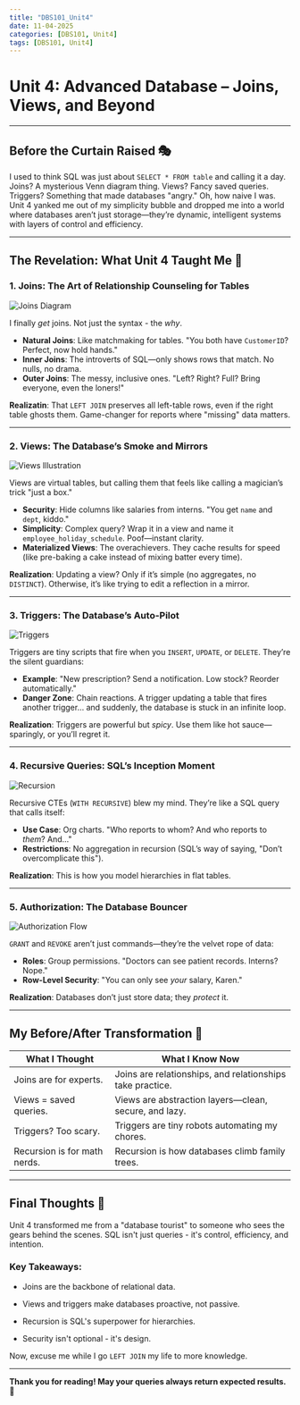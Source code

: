 ```yaml
---
title: "DBS101_Unit4"
date: 11-04-2025
categories: [DBS101, Unit4]
tags: [DBS101, Unit4]
---
```


# Unit 4: Advanced Database – Joins, Views, and Beyond  

---

## Before the Curtain Raised 🎭

I used to think SQL was just about `SELECT * FROM table` and calling it a day. Joins? A mysterious Venn diagram thing. Views? Fancy saved queries. Triggers? Something that made databases "angry." Oh, how naive I was. Unit 4 yanked me out of my simplicity bubble and dropped me into a world where databases aren’t just storage—they’re dynamic, intelligent systems with layers of control and efficiency.  

---  

## The Revelation: What Unit 4 Taught Me 🧠  

### **1. Joins: The Art of Relationship Counseling for Tables**  

![Joins Diagram](/assets/unit4/joins.jpg)  

I finally *get* joins. Not just the syntax - the *why*.  

- **Natural Joins**: Like matchmaking for tables. "You both have `CustomerID`? Perfect, now hold hands."  
- **Inner Joins**: The introverts of SQL—only shows rows that match. No nulls, no drama.  
- **Outer Joins**: The messy, inclusive ones. "Left? Right? Full? Bring everyone, even the loners!"  

**Realizatin**: That `LEFT JOIN` preserves all left-table rows, even if the right table ghosts them. Game-changer for reports where "missing" data matters.  

---  

### **2. Views: The Database’s Smoke and Mirrors**  

![Views Illustration](/assets/unit4/views.png)  

Views are virtual tables, but calling them that feels like calling a magician’s trick "just a box."  

- **Security**: Hide columns like salaries from interns. "You get `name` and `dept`, kiddo."  
- **Simplicity**: Complex query? Wrap it in a view and name it `employee_holiday_schedule`. Poof—instant clarity.  
- **Materialized Views**: The overachievers. They cache results for speed (like pre-baking a cake instead of mixing batter every time).  

**Realization**: Updating a view? Only if it’s simple (no aggregates, no `DISTINCT`). Otherwise, it’s like trying to edit a reflection in a mirror.  

---  

### **3. Triggers: The Database’s Auto-Pilot**  

![Triggers](/assets/unit4/triggers.png)  

Triggers are tiny scripts that fire when you `INSERT`, `UPDATE`, or `DELETE`. They’re the silent guardians:  

- **Example**: "New prescription? Send a notification. Low stock? Reorder automatically."  
- **Danger Zone**: Chain reactions. A trigger updating a table that fires another trigger… and suddenly, the database is stuck in an infinite loop.  

**Realization**: Triggers are powerful but *spicy*. Use them like hot sauce—sparingly, or you’ll regret it.  

---  

### **4. Recursive Queries: SQL’s Inception Moment**  

![Recursion](/assets/unit4/recursion.jpg)  

Recursive CTEs (`WITH RECURSIVE`) blew my mind. They’re like a SQL query that calls itself:  

- **Use Case**: Org charts. "Who reports to whom? And who reports to *them*? And…"  
- **Restrictions**: No aggregation in recursion (SQL’s way of saying, "Don’t overcomplicate this").  

**Realization**: This is how you model hierarchies in flat tables.  

---  

### **5. Authorization: The Database Bouncer**  

![Authorization Flow](/assets/unit4/authorization.webp)  

`GRANT` and `REVOKE` aren’t just commands—they’re the velvet rope of data:  

- **Roles**: Group permissions. "Doctors can see patient records. Interns? Nope."  
- **Row-Level Security**: "You can only see *your* salary, Karen."  

**Realization**: Databases don’t just store data; they *protect* it.  

---  

## My Before/After Transformation 🔄  

| **What I Thought**               | **What I Know Now**                          |  
|----------------------------------|---------------------------------------------|  
| Joins are for experts.         | Joins are relationships, and relationships take practice. |  
| Views = saved queries.        | Views are abstraction layers—clean, secure, and lazy. |  
| Triggers? Too scary.           | Triggers are tiny robots automating my chores. |  
| Recursion is for math nerds.   | Recursion is how databases climb family trees. |  

---  

## Final Thoughts 🌟

Unit 4 transformed me from a "database tourist" to someone who sees the gears behind the scenes. SQL isn't just queries - it's control, efficiency, and intention.

### **Key Takeaways:**

- Joins are the backbone of relational data.

- Views and triggers make databases proactive, not passive.

- Recursion is SQL's superpower for hierarchies.

- Security isn't optional - it's design.

Now, excuse me while I go `LEFT JOIN` my life to more knowledge.

---

**Thank you for reading! May your queries always return expected results.** 🙏

